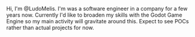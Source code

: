 Hi, I'm @LudoMelis. I'm was a software engineer in a company for a few years now.
Currently I'd like to broaden my skills with the Godot Game Engine so my main activity will gravitate around this.
Expect to see POCs rather than actual projects for now.

<!---
- 👋 Hi, I’m @LudoMelis
- 👀 I’m interested in ...
- 🌱 I’m currently learning ...
- 💞️ I’m looking to collaborate on ...
- 📫 How to reach me ...
--->

<!---
LudoMelis/LudoMelis is a ✨ special ✨ repository because its `README.md` (this file) appears on your GitHub profile.
You can click the Preview link to take a look at your changes.
--->
